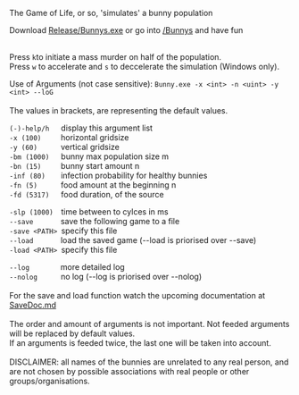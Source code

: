 The Game of Life, or so,
'simulates' a bunny population

Download [Release/Bunnys.exe](Release/Bunnys.exe)
or go into [/Bunnys](Bunnys) and have fun<br /><br />

Press ```k```to initiate a mass murder on half of the population.<br />
Press ```w``` to accelerate and ```s``` to deccelerate the simulation (Windows only).

Use of Arguments (not case sensitive):
```Bunny.exe -x <int> -n <uint> -y <int> --loG```<br />
<br />
The values in brackets, are representing the default values.<br />

```(-)-help/h```&ensp;&emsp;display this argument list<br />
```-x (100)```&ensp;&emsp;&emsp;horizontal gridsize<br />
```-y (60)```&emsp;&emsp;&emsp;vertical gridsize<br />
```-bm (1000)```&ensp;&emsp;bunny max population size m<br />
```-bn (15)```&ensp;&emsp;&emsp;bunny start amount n<br />
```-inf (80)```&emsp;&emsp;infection probability for healthy bunnies<br />
```-fn (5)```&emsp;&emsp;&emsp;food amount at the beginning n<br />
```-fd (5317)```&ensp;&emsp;food duration, of the source<br />

```-slp (1000)```&emsp;time between to cylces in ms<br />
```--save```&ensp;&emsp;&emsp;&emsp;save the following game to a file<br />
```-save <PATH>```&ensp;specify this file<br />
```--load```&ensp;&emsp;&emsp;&emsp;load the saved game (--load is priorised over --save)<br />
```-load <PATH>```&ensp;specify this file<br />

```--log```&ensp;&ensp;&emsp;&emsp;&emsp;more detailed log<br />
```--nolog```&ensp;&ensp;&emsp;&emsp;no log (--log is priorised over --nolog)<br />
<br />
For the save and load function watch the upcoming documentation at [SaveDoc.md](SaveDoc.md)<br /><br />
The order and amount of arguments is not important.
Not feeded arguments will be replaced by default values.<br />
If an arguments is feeded twice, the last one will be taken into account.<br />
<br />
DISCLAIMER: all names of the bunnies are unrelated to any real person, and are not chosen by possible associations with real people or other groups/organisations.